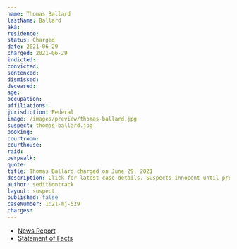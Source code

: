 ```yaml
---
name: Thomas Ballard
lastName: Ballard
aka:
residence:
status: Charged
date: 2021-06-29
charged: 2021-06-29
indicted:
convicted:
sentenced:
dismissed:
deceased:
age:
occupation:
affiliations:
jurisdiction: Federal
image: /images/preview/thomas-ballard.jpg
suspect: thomas-ballard.jpg
booking:
courtroom:
courthouse:
raid:
perpwalk:
quote:
title: Thomas Ballard charged on June 29, 2021
description: Click for latest case details. Suspects innocent until proven guilty.
author: seditiontrack
layout: suspect
published: false
caseNumber: 1:21-mj-529
charges:
---
```


- [News Report]()
- [Statement of Facts](https://www.justice.gov/usao-dc/case-multi-defendant/file/1423131/download)
